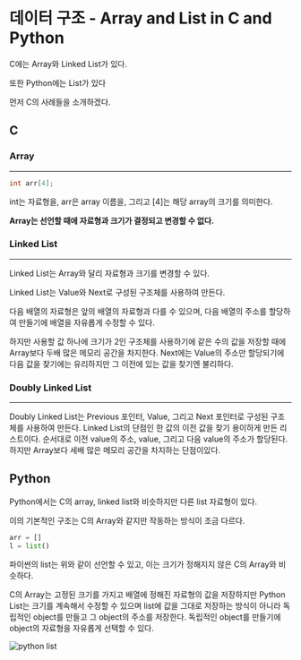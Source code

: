 # 데이터 구조 - Array and List in C and Python

C에는 Array와 Linked List가 있다.

또한 Python에는 List가 있다

먼저 C의 사례들을 소개하겠다.

## C

### Array
---

```c
int arr[4];
```
int는 자료형을, arr은 array 이름을, 그리고 [4]는 해당 array의 크기를 의미한다.

**Array는 선언할 때에 자료형과 크기가 결정되고 변경할 수 없다.**

### Linked List
---
Linked List는 Array와 달리 자료형과 크기를 변경할 수 있다.

Linked List는 Value와 Next로 구성된 구조체를 사용하여 만든다.

다음 배열의 자료형은 앞의 배열의 자료형과 다를 수 있으며, 다음 배열의 주소를 할당하여 만들기에 배열을 자유롭게 수정할 수 있다. 

하지만 사용할 값 하나에 크기가 2인 구조체를 사용하기에 같은 수의 값을 저장할 때에 Array보다 두배 많은 메모리 공간을 차지한다. Next에는 Value의 주소만 할당되기에 다음 값을 찾기에는 유리하지만 그 이전에 있는 값을 찾기엔 불리하다.

### Doubly Linked List
---
Doubly Linked List는 Previous 포인터, Value, 그리고 Next 포인터로 구성된 구조체를 사용하여 만든다. Linked List의 단점인 한 값의 이전 값을 찾기 용이하게 만든 리스트이다. 순서대로 이전 value의 주소, value, 그리고 다음 value의 주소가 할당된다. 하지만 Array보다 세배 많은 메모리 공간을 차지하는 단점이있다.

## Python

Python에서는 C의 array, linked list와 비슷하지만 다른 list 자료형이 있다.

이의 기본적인 구조는 C의 Array와 같지만 작동하는 방식이 조금 다르다.

```python
arr = []
l = list()
```
파이썬의 list는 위와 같이 선언할 수 있고, 이는 크기가 정해지지 않은 C의 Array와 비슷하다.

C의 Array는 고정된 크기를 가지고 배열에 정해진 자료형의 값을 저장하지만 Python List는 크기를 계속해서 수정할 수 있으며 list에 값을 그대로 저장하는 방식이 아니라 독립적인 object를 만들고 그 object의 주소를 저장한다.
독립적인 object를 만들기에 object의 자료형을 자유롭게 선택할 수 있다.

<image src="https://img1.daumcdn.net/thumb/R1280x0/?scode=mtistory2&fname=https%3A%2F%2Fblog.kakaocdn.net%2Fdn%2FbiBuQ8%2Fbtslw75X9rR%2FDk9cfnN0Qc5Nqk9xqwI5Sk%2Fimg.png" alt="python list">

